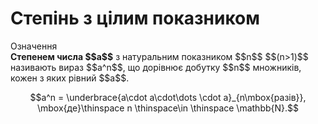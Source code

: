 # Степінь з цілим показником

<div class="space">
<div class="eoz-wrap">
<span class="eoz">Означення</span>
<div class="eoz-text">
<b>Степенем числа $$a$$</b> з натуральним показником $$n$$ $$(n>1)$$ називають вираз $$a^n$$, що дорівнює добутку $$n$$ множників, кожен з яких рівний $$a$$. <p align="center">$$a^n = \underbrace{a\cdot a\cdot\dots \cdot a}_{n\mbox{разів}}, \mbox{де}\thinspace n \thinspace\in \thinspace \mathbb{N}.$$</p>
</div>
</div>
</div>